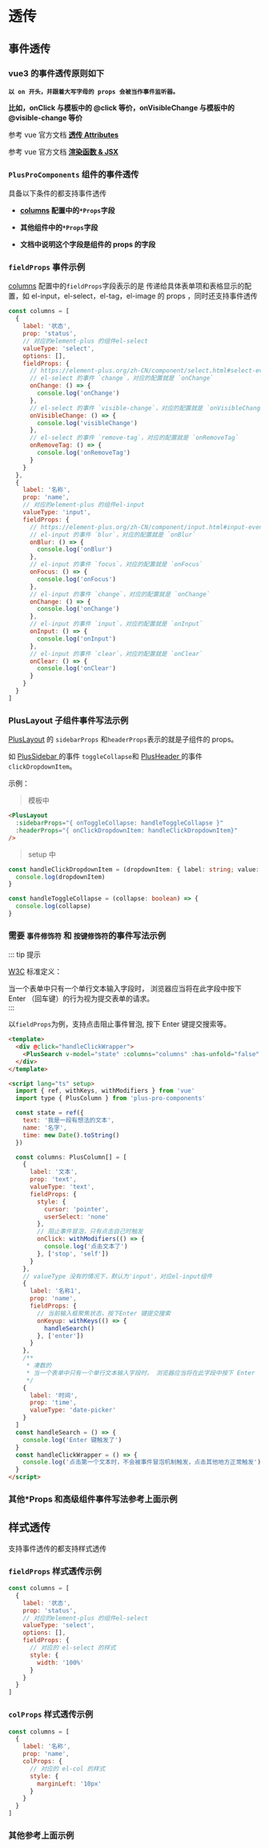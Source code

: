 # 透传

## 事件透传

### vue3 的事件透传原则如下

**`以 on 开头，并跟着大写字母的 props 会被当作事件监听器。`**

**比如，onClick 与模板中的 @click 等价，onVisibleChange 与模板中的 @visible-change 等价**

参考 vue 官方文档 **[透传 Attributes](https://cn.vuejs.org/guide/components/attrs.html)**

参考 vue 官方文档 **[渲染函数 & JSX](https://cn.vuejs.org/guide/extras/render-function.html)**

### `PlusProComponents` 组件的事件透传

具备以下条件的都支持事件透传

- **[columns](/components/config.html) 配置中的`*Props`字段**

- **其他组件中的`*Props`字段**

- **文档中说明这个字段是组件的 props 的字段**

### `fieldProps` 事件示例

[columns](/components/config.html) 配置中的`fieldProps`字段表示的是 传递给具体表单项和表格显示的配置，如 el-input，el-select，el-tag，el-image 的 props ，同时还支持事件透传

```js
const columns = [
  {
    label: '状态',
    prop: 'status',
    // 对应的element-plus 的组件el-select
    valueType: 'select',
    options: [],
    fieldProps: {
      // https://element-plus.org/zh-CN/component/select.html#select-events
      // el-select 的事件 `change`，对应的配置就是 `onChange`
      onChange: () => {
        console.log('onChange')
      },
      // el-select 的事件 `visible-change`，对应的配置就是 `onVisibleChange`
      onVisibleChange: () => {
        console.log('visibleChange')
      },
      // el-select 的事件 `remove-tag`，对应的配置就是 `onRemoveTag`
      onRemoveTag: () => {
        console.log('onRemoveTag')
      }
    }
  },
  {
    label: '名称',
    prop: 'name',
    // 对应的element-plus 的组件el-input
    valueType: 'input',
    fieldProps: {
      // https://element-plus.org/zh-CN/component/input.html#input-events
      // el-input 的事件 `blur`，对应的配置就是 `onBlur`
      onBlur: () => {
        console.log('onBlur')
      },
      // el-input 的事件 `focus`，对应的配置就是 `onFocus`
      onFocus: () => {
        console.log('onFocus')
      },
      // el-input 的事件 `change`，对应的配置就是 `onChange`
      onChange: () => {
        console.log('onChange')
      },
      // el-input 的事件 `input`，对应的配置就是 `onInput`
      onInput: () => {
        console.log('onInput')
      },
      // el-input 的事件 `clear`，对应的配置就是 `onClear`
      onClear: () => {
        console.log('onClear')
      }
    }
  }
]
```

### PlusLayout 子组件事件写法示例

[PlusLayout](/components/layout.html) 的 `sidebarProps` 和`headerProps`表示的就是子组件的 props。

如 [PlusSidebar ](/components/sidebar.html) 的事件 `toggleCollapse`和 [PlusHeader ](/components/header.html)的事件`clickDropdownItem`。

示例：

> 模板中

```html
<PlusLayout
  :sidebarProps="{ onToggleCollapse: handleToggleCollapse }"
  :headerProps="{ onClickDropdownItem: handleClickDropdownItem}"
/>
```

> setup 中

```ts
const handleClickDropdownItem = (dropdownItem: { label: string; value: string }) => {
  console.log(dropdownItem)
}

const handleToggleCollapse = (collapse: boolean) => {
  console.log(collapse)
}
```

### 需要 `事件修饰符` 和 `按键修饰符`的事件写法示例

::: tip 提示

[W3C](https://www.w3.org/MarkUp/html-spec/html-spec_8.html#SEC8.2) 标准定义：

当一个表单中只有一个单行文本输入字段时， 浏览器应当将在此字段中按下 Enter （回车键）的行为视为提交表单的请求。  
:::

以`fieldProps`为例，支持点击阻止事件冒泡, 按下 Enter 键提交搜索等。

```html
<template>
  <div @click="handleClickWrapper">
    <PlusSearch v-model="state" :columns="columns" :has-unfold="false" @search="handleSearch" />
  </div>
</template>

<script lang="ts" setup>
  import { ref, withKeys, withModifiers } from 'vue'
  import type { PlusColumn } from 'plus-pro-components'

  const state = ref({
    text: '我是一段有想法的文本',
    name: '名字',
    time: new Date().toString()
  })

  const columns: PlusColumn[] = [
    {
      label: '文本',
      prop: 'text',
      valueType: 'text',
      fieldProps: {
        style: {
          cursor: 'pointer',
          userSelect: 'none'
        },
        // 阻止事件冒泡，只有点击自己时触发
        onClick: withModifiers(() => {
          console.log('点击文本了')
        }, ['stop', 'self'])
      }
    },
    // valueType 没有的情况下，默认为'input'，对应el-input组件
    {
      label: '名称1',
      prop: 'name',
      fieldProps: {
        // 当前输入框聚焦状态，按下Enter 键提交搜索
        onKeyup: withKeys(() => {
          handleSearch()
        }, ['enter'])
      }
    },
    /**
     * 凑数的
     * 当一个表单中只有一个单行文本输入字段时， 浏览器应当将在此字段中按下 Enter （回车键）的行为视为提交表单的请求。
     */
    {
      label: '时间',
      prop: 'time',
      valueType: 'date-picker'
    }
  ]
  const handleSearch = () => {
    console.log('Enter 键触发了')
  }
  const handleClickWrapper = () => {
    console.log('点击第一个文本时，不会被事件冒泡机制触发，点击其他地方正常触发')
  }
</script>
```

### 其他\*Props 和高级组件事件写法参考上面示例

## 样式透传

支持事件透传的都支持样式透传

### `fieldProps` 样式透传示例

```js
const columns = [
  {
    label: '状态',
    prop: 'status',
    // 对应的element-plus 的组件el-select
    valueType: 'select',
    options: [],
    fieldProps: {
      // 对应的 el-select 的样式
      style: {
        width: '100%'
      }
    }
  }
]
```

### `colProps` 样式透传示例

```js
const columns = [
  {
    label: '名称',
    prop: 'name',
    colProps: {
      // 对应的 el-col 的样式
      style: {
        marginLeft: '10px'
      }
    }
  }
]
```

### 其他参考上面示例
